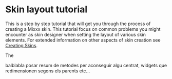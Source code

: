 # Skin layout tutorial

This is a step by step tutorial that will get you through the process of
creating a Mixxx skin. This tutorial focus on common problems you might
encounter as skin designer when setting the layout of various skin
elements. For extended information on other aspects of skin creation see
[Creating Skins](creating_skins).

The

balblabla posar resum de metodes per aconseguir algu centrat, widgets
que redimensionen segons els parents etc...
